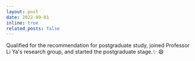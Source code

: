 ```yaml
---
layout: post
date: 2022-09-01 
inline: true
related_posts: false
---
```


Qualified for the recommendation for postgraduate study, joined Professor Li Ya's research group, and started the postgraduate stage.:sparkles: :smile:

